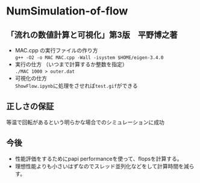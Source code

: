 # NumSimulation-of-flow
## 「流れの数値計算と可視化」第3版　平野博之著
- MAC.cpp の実行ファイルの作り方<br>
`g++ -O2 -o MAC MAC.cpp -Wall -isystem $HOME/eigen-3.4.0`
- 実行の仕方 （いつまで計算するか整数を指定）<br>
`./MAC 1000 > outer.dat`
- 可視化の仕方<br>
`ShowFlow.ipynb`に処理をさせれば`test.gif`ができる

## 正しさの保証
等温で回転があるという明らかな場合でのシミュレーションに成功

## 今後
- 性能評価をするためにpapi performanceを使って、flopsを計算する。
- 理想性能よりも小さいはずなのでスレッド並列化などをして計算時間を減らす。
